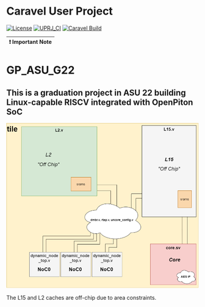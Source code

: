 # Caravel User Project

[![License](https://img.shields.io/badge/License-Apache%202.0-blue.svg)](https://opensource.org/licenses/Apache-2.0) [![UPRJ_CI](https://github.com/efabless/caravel_project_example/actions/workflows/user_project_ci.yml/badge.svg)](https://github.com/efabless/caravel_project_example/actions/workflows/user_project_ci.yml) [![Caravel Build](https://github.com/efabless/caravel_project_example/actions/workflows/caravel_build.yml/badge.svg)](https://github.com/efabless/caravel_project_example/actions/workflows/caravel_build.yml)

| :exclamation: Important Note            |
|-----------------------------------------|
# GP_ASU_G22
## This is a graduation project in ASU 22 building Linux-capable RISCV integrated with OpenPiton SoC
![alt text](https://github.com/MohamedAliYounis/ASU_GP22/blob/main/Copy%20of%20Block%20Diagram.drawio.png?raw=true)

The L15 and L2 caches are off-chip due to area constraints.
